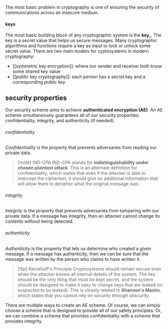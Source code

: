 The most basic problem in cryptography is one of ensuring the security of communications across an insecure medium.
#### keys
The most basic building block of any cryptographic system is the **key_**. The key is a secret value that helps us secure messages. Many cryptographic algorithms and functions require a key as input to lock or unlock some secret value. There are two main models for cyptosystems in modern cryptography:
- [[symmetric key encryption]]: where our sender and receiver both know some shared key value
- [[public key cryptography]]: each person has a secret key and a corresponding _public key_

## security properties
Our security scheme aims to achieve **authenticated encryption (AE)**. An AE scheme simultaneously guarantees all of our security properties: confidentiality, integrity, and authenticity (if needed).  

###### confidentiality
_Confidentiality_ is the property that prevents adversaries from reading our private data.
>[!note] IND-CPA
>IND-CPA stands for **indistinguishability under chosen plaintext attack**. This is an alternate definition for confidentiality, which states that even if the attacker is able to intercept the ciphertext, it should give no additional information that will allow them to decipher what the original message was. 
###### integrity
_Integrity_ is the property that prevents adversaries from tampering with our private data. If a message has integrity, then an attacker cannot change its contents without being detected.
###### authenticity
_Authenticity_ is the property that lets us determine who created a given message. If a message has authenticity, then we can be sure that the message was written by the person who claims to have written it.

>[!tip] Kerckhoff's Principle
> Cryptosystems should remain secure even when the attacker knows all internal details of the system. The key should be the only thing that must be kept secret, and the system should be designed to make it easy to change keys that are leaked (or suspected to be leaked). This is closely related to **Shannon's Maxim**, which states that you cannot rely on *security through obscurity*.

There are multiple ways to create an AE scheme. Of course, we can simply choose a scheme that is designed to provide all of our safety principles. Or, we can combine a scheme that provides confidentiality with a scheme that provides integrity.